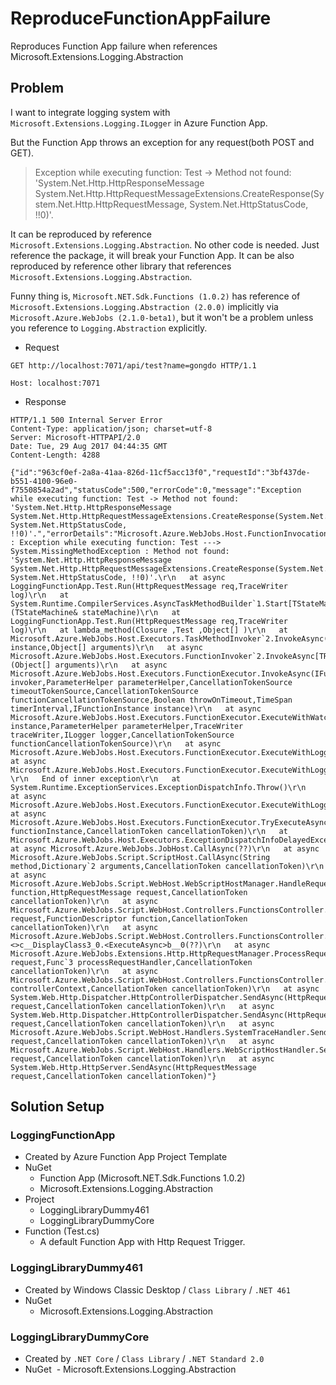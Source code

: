# ReproduceFunctionAppFailure
Reproduces Function App failure when references Microsoft.Extensions.Logging.Abstraction

## Problem
I want to integrate logging system with `Microsoft.Extensions.Logging.ILogger` in Azure Function App.

But the Function App throws an exception for any request(both POST and GET).
> Exception while executing function: Test -> Method not found: 'System.Net.Http.HttpResponseMessage System.Net.Http.HttpRequestMessageExtensions.CreateResponse(System.Net.Http.HttpRequestMessage, System.Net.HttpStatusCode, !!0)'.

It can be reproduced by reference `Microsoft.Extensions.Logging.Abstraction`.
No other code is needed. Just reference the package, it will break your Function App.
It can be also reproduced by reference other library that references `Microsoft.Extensions.Logging.Abstraction`.

Funny thing is, `Microsoft.NET.Sdk.Functions (1.0.2)` has reference of `Microsoft.Extensions.Logging.Abstraction (2.0.0)` implicitly via `Microsoft.Azure.WebJobs (2.1.0-beta1)`, but it won't be a problem unless you reference to `Logging.Abstraction` explicitly.

- Request
```
GET http://localhost:7071/api/test?name=gongdo HTTP/1.1

Host: localhost:7071
```

- Response
```
HTTP/1.1 500 Internal Server Error
Content-Type: application/json; charset=utf-8
Server: Microsoft-HTTPAPI/2.0
Date: Tue, 29 Aug 2017 04:44:35 GMT
Content-Length: 4288

{"id":"963cf0ef-2a8a-41aa-826d-11cf5acc13f0","requestId":"3bf437de-b551-4100-96e0-f7550854a2ad","statusCode":500,"errorCode":0,"message":"Exception while executing function: Test -> Method not found: 'System.Net.Http.HttpResponseMessage System.Net.Http.HttpRequestMessageExtensions.CreateResponse(System.Net.Http.HttpRequestMessage, System.Net.HttpStatusCode, !!0)'.","errorDetails":"Microsoft.Azure.WebJobs.Host.FunctionInvocationException : Exception while executing function: Test ---> System.MissingMethodException : Method not found: 'System.Net.Http.HttpResponseMessage System.Net.Http.HttpRequestMessageExtensions.CreateResponse(System.Net.Http.HttpRequestMessage, System.Net.HttpStatusCode, !!0)'.\r\n   at async LoggingFunctionApp.Test.Run(HttpRequestMessage req,TraceWriter log)\r\n   at System.Runtime.CompilerServices.AsyncTaskMethodBuilder`1.Start[TStateMachine](TStateMachine& stateMachine)\r\n   at LoggingFunctionApp.Test.Run(HttpRequestMessage req,TraceWriter log)\r\n   at lambda_method(Closure ,Test ,Object[] )\r\n   at Microsoft.Azure.WebJobs.Host.Executors.TaskMethodInvoker`2.InvokeAsync(TReflected instance,Object[] arguments)\r\n   at async Microsoft.Azure.WebJobs.Host.Executors.FunctionInvoker`2.InvokeAsync[TReflected,TReturnValue](Object[] arguments)\r\n   at async Microsoft.Azure.WebJobs.Host.Executors.FunctionExecutor.InvokeAsync(IFunctionInvoker invoker,ParameterHelper parameterHelper,CancellationTokenSource timeoutTokenSource,CancellationTokenSource functionCancellationTokenSource,Boolean throwOnTimeout,TimeSpan timerInterval,IFunctionInstance instance)\r\n   at async Microsoft.Azure.WebJobs.Host.Executors.FunctionExecutor.ExecuteWithWatchersAsync(IFunctionInstance instance,ParameterHelper parameterHelper,TraceWriter traceWriter,ILogger logger,CancellationTokenSource functionCancellationTokenSource)\r\n   at async Microsoft.Azure.WebJobs.Host.Executors.FunctionExecutor.ExecuteWithLoggingAsync(??)\r\n   at async Microsoft.Azure.WebJobs.Host.Executors.FunctionExecutor.ExecuteWithLoggingAsync(??) \r\n   End of inner exception\r\n   at System.Runtime.ExceptionServices.ExceptionDispatchInfo.Throw()\r\n   at async Microsoft.Azure.WebJobs.Host.Executors.FunctionExecutor.ExecuteWithLoggingAsync(??)\r\n   at async Microsoft.Azure.WebJobs.Host.Executors.FunctionExecutor.TryExecuteAsync(IFunctionInstance functionInstance,CancellationToken cancellationToken)\r\n   at Microsoft.Azure.WebJobs.Host.Executors.ExceptionDispatchInfoDelayedException.Throw()\r\n   at async Microsoft.Azure.WebJobs.JobHost.CallAsync(??)\r\n   at async Microsoft.Azure.WebJobs.Script.ScriptHost.CallAsync(String method,Dictionary`2 arguments,CancellationToken cancellationToken)\r\n   at async Microsoft.Azure.WebJobs.Script.WebHost.WebScriptHostManager.HandleRequestAsync(FunctionDescriptor function,HttpRequestMessage request,CancellationToken cancellationToken)\r\n   at async Microsoft.Azure.WebJobs.Script.WebHost.Controllers.FunctionsController.ProcessRequestAsync(HttpRequestMessage request,FunctionDescriptor function,CancellationToken cancellationToken)\r\n   at async Microsoft.Azure.WebJobs.Script.WebHost.Controllers.FunctionsController.<>c__DisplayClass3_0.<ExecuteAsync>b__0(??)\r\n   at async Microsoft.Azure.WebJobs.Extensions.Http.HttpRequestManager.ProcessRequestAsync(HttpRequestMessage request,Func`3 processRequestHandler,CancellationToken cancellationToken)\r\n   at async Microsoft.Azure.WebJobs.Script.WebHost.Controllers.FunctionsController.ExecuteAsync(HttpControllerContext controllerContext,CancellationToken cancellationToken)\r\n   at async System.Web.Http.Dispatcher.HttpControllerDispatcher.SendAsync(HttpRequestMessage request,CancellationToken cancellationToken)\r\n   at async System.Web.Http.Dispatcher.HttpControllerDispatcher.SendAsync(HttpRequestMessage request,CancellationToken cancellationToken)\r\n   at async Microsoft.Azure.WebJobs.Script.WebHost.Handlers.SystemTraceHandler.SendAsync(HttpRequestMessage request,CancellationToken cancellationToken)\r\n   at async Microsoft.Azure.WebJobs.Script.WebHost.Handlers.WebScriptHostHandler.SendAsync(HttpRequestMessage request,CancellationToken cancellationToken)\r\n   at async System.Web.Http.HttpServer.SendAsync(HttpRequestMessage request,CancellationToken cancellationToken)"}
```

## Solution Setup

### LoggingFunctionApp
- Created by Azure Function App Project Template
- NuGet
  - Function App (Microsoft.NET.Sdk.Functions 1.0.2)
  - Microsoft.Extensions.Logging.Abstraction
- Project
  - LoggingLibraryDummy461
  - LoggingLibraryDummyCore
- Function (Test.cs)
  - A default Function App with Http Request Trigger.

### LoggingLibraryDummy461
- Created by Windows Classic Desktop / `Class Library` / `.NET 461`
- NuGet
  - Microsoft.Extensions.Logging.Abstraction

### LoggingLibraryDummyCore
- Created by `.NET Core` / `Class Library` / `.NET Standard 2.0`
- NuGet
  - Microsoft.Extensions.Logging.Abstraction
